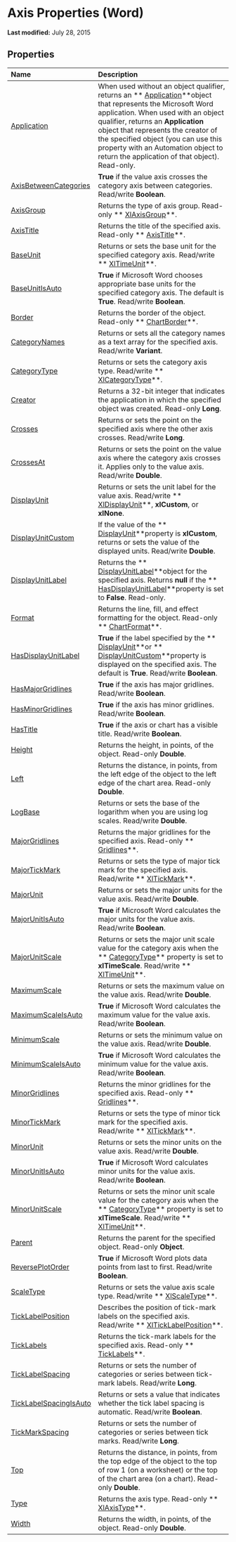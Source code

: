 
# Axis Properties (Word)

 **Last modified:** July 28, 2015


## Properties



|**Name**|**Description**|
|:-----|:-----|
| [Application](05101c73-8a83-89d7-76f6-c4a62516843c.md)|When used without an object qualifier, returns an  ** [Application](d1cf6f8f-4e88-bf01-93b4-90a83f79cb44.md)**object that represents the Microsoft Word application. When used with an object qualifier, returns an  **Application** object that represents the creator of the specified object (you can use this property with an Automation object to return the application of that object). Read-only.|
| [AxisBetweenCategories](b99e83a2-5540-e69d-402c-224612f8e568.md)| **True** if the value axis crosses the category axis between categories. Read/write **Boolean**.|
| [AxisGroup](393126a2-fd71-976f-4e05-dbf6dc81605f.md)|Returns the type of axis group. Read-only  ** [XlAxisGroup](ed3ff1ce-28de-165d-bbfa-f3d770f32522.md)**.|
| [AxisTitle](6184ae08-780c-0d39-761e-e1b8a4e140cb.md)|Returns the title of the specified axis. Read-only  ** [AxisTitle](ec746a05-40df-95cc-c017-40ef150504cf.md)**.|
| [BaseUnit](1b154779-ac5f-05fc-48d5-cab5ff0f7de7.md)|Returns or sets the base unit for the specified category axis. Read/write  ** [XlTimeUnit](5777d780-5995-56b7-d820-0b61f0161b53.md)**.|
| [BaseUnitIsAuto](7dcfd41c-c35d-5a61-55bd-e7e675fb589c.md)| **True** if Microsoft Word chooses appropriate base units for the specified category axis. The default is **True**. Read/write  **Boolean**.|
| [Border](2564aa1c-7b10-ae75-16ce-f8a2a7625f2f.md)|Returns the border of the object. Read-only  ** [ChartBorder](eea90670-c599-2ec8-5b7b-c946a4bcd638.md)**.|
| [CategoryNames](12cb3d4e-1460-3849-5ce0-df9f0648d418.md)|Returns or sets all the category names as a text array for the specified axis. Read/write  **Variant**.|
| [CategoryType](891a0cce-f5cb-6a8a-6216-fa6aaa1adac9.md)|Returns or sets the category axis type. Read/write  ** [XlCategoryType](10dad161-2a90-7915-51bb-ddc69427c003.md)**.|
| [Creator](c7015ed2-d78f-4eb7-477c-11e896a7f37f.md)|Returns a 32-bit integer that indicates the application in which the specified object was created. Read-only  **Long**.|
| [Crosses](41235c80-55a5-3933-3469-fd95b37ec43c.md)|Returns or sets the point on the specified axis where the other axis crosses. Read/write  **Long**.|
| [CrossesAt](720fd3a6-89fb-bb55-9b0b-d6ecb2e5ca21.md)|Returns or sets the point on the value axis where the category axis crosses it. Applies only to the value axis. Read/write  **Double**.|
| [DisplayUnit](b3f8bbbb-d532-679a-fbb1-01260554425e.md)|Returns or sets the unit label for the value axis. Read/write  ** [XlDisplayUnit](04aac046-f43b-58cc-54ca-0b65fa4259c0.md)**,  **xlCustom**, or  **xlNone**.|
| [DisplayUnitCustom](578e195b-9e45-1265-b20e-8de6a8233272.md)|If the value of the  ** [DisplayUnit](b3f8bbbb-d532-679a-fbb1-01260554425e.md)**property is  **xlCustom**, returns or sets the value of the displayed units. Read/write  **Double**.|
| [DisplayUnitLabel](fed46896-2968-8332-13b4-8ad0d609169e.md)|Returns the  ** [DisplayUnitLabel](9b028f6c-fd66-f767-f3d1-09de0fbdc148.md)**object for the specified axis. Returns  **null** if the ** [HasDisplayUnitLabel](0d5f02d5-241d-691b-4505-1eda392d6feb.md)**property is set to  **False**. Read-only.|
| [Format](85edf6ad-08af-3f83-ce10-517797ce3926.md)|Returns the line, fill, and effect formatting for the object. Read-only  ** [ChartFormat](5f6546e8-c2fd-eec5-27a9-f2fd2c058f16.md)**.|
| [HasDisplayUnitLabel](0d5f02d5-241d-691b-4505-1eda392d6feb.md)| **True** if the label specified by the ** [DisplayUnit](b3f8bbbb-d532-679a-fbb1-01260554425e.md)**or  ** [DisplayUnitCustom](578e195b-9e45-1265-b20e-8de6a8233272.md)**property is displayed on the specified axis. The default is  **True**. Read/write  **Boolean**.|
| [HasMajorGridlines](bd207374-f9b1-ed1d-f309-30c07ebf1e70.md)| **True** if the axis has major gridlines. Read/write **Boolean**.|
| [HasMinorGridlines](f835dab5-1256-bd4c-0219-2e3016120d18.md)| **True** if the axis has minor gridlines. Read/write **Boolean**.|
| [HasTitle](fc221c17-bdaf-a6af-b3dd-58ebd681a955.md)| **True** if the axis or chart has a visible title. Read/write **Boolean**.|
| [Height](0c4cdcfe-4ea7-1a42-71ac-2393dafead85.md)|Returns the height, in points, of the object. Read-only  **Double**.|
| [Left](68295623-a19d-a8c4-8798-ec8dce110310.md)|Returns the distance, in points, from the left edge of the object to the left edge of the chart area. Read-only  **Double**.|
| [LogBase](bf6be786-60e4-789f-792b-f866d88d7066.md)|Returns or sets the base of the logarithm when you are using log scales. Read/write  **Double**. |
| [MajorGridlines](90e0d7c0-add7-9a34-8706-aaf33f799441.md)|Returns the major gridlines for the specified axis. Read-only  ** [Gridlines](9dc77c2a-854f-63c0-4648-b7802fb6d9a2.md)**.|
| [MajorTickMark](f2e4c509-0736-44bd-249b-1963ac697ee4.md)|Returns or sets the type of major tick mark for the specified axis. Read/write  ** [XlTickMark](8ae235d4-3cdc-b05a-3faf-5975df68d8cf.md)**.|
| [MajorUnit](abfe244f-2718-dc5d-ebc0-d276ee274231.md)|Returns or sets the major units for the value axis. Read/write  **Double**.|
| [MajorUnitIsAuto](582059c6-89d4-cd11-e43c-e9c7988fc765.md)| **True** if Microsoft Word calculates the major units for the value axis. Read/write **Boolean**.|
| [MajorUnitScale](cfc87c90-7aa5-86b8-1639-9b2db98ab56a.md)|Returns or sets the major unit scale value for the category axis when the  ** [CategoryType](891a0cce-f5cb-6a8a-6216-fa6aaa1adac9.md)** property is set to **xlTimeScale**. Read/write  ** [XlTimeUnit](5777d780-5995-56b7-d820-0b61f0161b53.md)**.|
| [MaximumScale](cfd12a67-ef8b-d92c-a9c1-74353754498e.md)|Returns or sets the maximum value on the value axis. Read/write  **Double**.|
| [MaximumScaleIsAuto](7ec9d4da-0851-146c-2324-bcaba7434158.md)| **True** if Microsoft Word calculates the maximum value for the value axis. Read/write **Boolean**.|
| [MinimumScale](ccc3eb87-4839-5952-263b-00aad68b3521.md)|Returns or sets the minimum value on the value axis. Read/write  **Double**.|
| [MinimumScaleIsAuto](7e9ca498-1872-c4b1-e0b0-8d4444387747.md)| **True** if Microsoft Word calculates the minimum value for the value axis. Read/write **Boolean**.|
| [MinorGridlines](b234c5ca-0381-6834-b2f9-fae3048a2fbf.md)|Returns the minor gridlines for the specified axis. Read-only  ** [Gridlines](9dc77c2a-854f-63c0-4648-b7802fb6d9a2.md)**.|
| [MinorTickMark](7e00472d-6e50-929b-c841-a36cd6c01782.md)|Returns or sets the type of minor tick mark for the specified axis. Read/write  ** [XlTickMark](8ae235d4-3cdc-b05a-3faf-5975df68d8cf.md)**.|
| [MinorUnit](9272b2da-0067-b180-a11f-1bec0dc1a416.md)|Returns or sets the minor units on the value axis. Read/write  **Double**.|
| [MinorUnitIsAuto](6ea041c2-b1f3-73b6-f9b4-707edc611ba4.md)| **True** if Microsoft Word calculates minor units for the value axis. Read/write **Boolean**.|
| [MinorUnitScale](3ddf49b7-48f2-144f-bf01-3b0c16673b11.md)|Returns or sets the minor unit scale value for the category axis when the  ** [CategoryType](891a0cce-f5cb-6a8a-6216-fa6aaa1adac9.md)** property is set to **xlTimeScale**. Read/write  ** [XlTimeUnit](5777d780-5995-56b7-d820-0b61f0161b53.md)**.|
| [Parent](b73b7081-7600-bc3c-d315-d7f2591c52f8.md)|Returns the parent for the specified object. Read-only  **Object**.|
| [ReversePlotOrder](663a1268-d7ed-0af4-afa6-1637a94f4525.md)| **True** if Microsoft Word plots data points from last to first. Read/write **Boolean**.|
| [ScaleType](3b48280e-378d-81f2-133f-b5b21f63f7b1.md)|Returns or sets the value axis scale type. Read/write  ** [XlScaleType](71a19b5d-9155-375a-4d63-b882bfa30a84.md)**.|
| [TickLabelPosition](c0284fd9-ec02-fdc9-4c8b-49efdb85be87.md)|Describes the position of tick-mark labels on the specified axis. Read/write  ** [XlTickLabelPosition](a149eda1-1d90-5e72-2fb4-1da4eebce518.md)**.|
| [TickLabels](5c363e25-71e3-4f89-bcd3-612855000f53.md)|Returns the tick-mark labels for the specified axis. Read-only  ** [TickLabels](d94e90dc-0b0e-f4af-078e-6f2b97729db5.md)**.|
| [TickLabelSpacing](af49728e-6c42-7846-50da-127c855264bf.md)|Returns or sets the number of categories or series between tick-mark labels. Read/write  **Long**.|
| [TickLabelSpacingIsAuto](9ed52f03-60ea-218e-1409-19c4fb369603.md)|Returns or sets a value that indicates whether the tick label spacing is automatic. Read/write  **Boolean**.|
| [TickMarkSpacing](926ae9ad-0c5a-c61a-55fb-1503a2edf593.md)|Returns or sets the number of categories or series between tick marks. Read/write  **Long**.|
| [Top](47262cc8-34cf-763b-9244-568982b870f1.md)|Returns the distance, in points, from the top edge of the object to the top of row 1 (on a worksheet) or the top of the chart area (on a chart). Read-only  **Double**.|
| [Type](781d9e0b-6c14-693e-e883-8a28367d4cc6.md)|Returns the axis type. Read-only  ** [XlAxisType](f02ed77e-8315-f318-ded2-751bc72d19fc.md)**.|
| [Width](64783884-65c6-7760-27ac-718e38eddbf3.md)|Returns the width, in points, of the object. Read-only  **Double**.|
